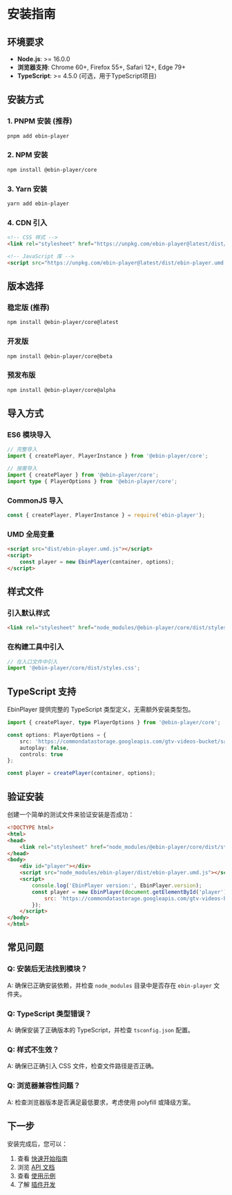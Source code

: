 # 安装指南

## 环境要求

- **Node.js**: >= 16.0.0
- **浏览器支持**: Chrome 60+, Firefox 55+, Safari 12+, Edge 79+
- **TypeScript**: >= 4.5.0 (可选，用于TypeScript项目)

## 安装方式

### 1. PNPM 安装 (推荐)

```bash
pnpm add ebin-player
```

### 2. NPM 安装

```bash
npm install @ebin-player/core
```

### 3. Yarn 安装

```bash
yarn add ebin-player
```

### 4. CDN 引入

```html
<!-- CSS 样式 -->
<link rel="stylesheet" href="https://unpkg.com/ebin-player@latest/dist/styles.css">

<!-- JavaScript 库 -->
<script src="https://unpkg.com/ebin-player@latest/dist/ebin-player.umd.js"></script>
```

## 版本选择

### 稳定版 (推荐)
```bash
npm install @ebin-player/core@latest
```

### 开发版
```bash
npm install @ebin-player/core@beta
```

### 预发布版
```bash
npm install @ebin-player/core@alpha
```

## 导入方式

### ES6 模块导入

```typescript
// 完整导入
import { createPlayer, PlayerInstance } from '@ebin-player/core';

// 按需导入
import { createPlayer } from '@ebin-player/core';
import type { PlayerOptions } from '@ebin-player/core';
```

### CommonJS 导入

```javascript
const { createPlayer, PlayerInstance } = require('ebin-player');
```

### UMD 全局变量

```html
<script src="dist/ebin-player.umd.js"></script>
<script>
    const player = new EbinPlayer(container, options);
</script>
```

## 样式文件

### 引入默认样式

```html
<link rel="stylesheet" href="node_modules/@ebin-player/core/dist/styles.css">
```

### 在构建工具中引入

```typescript
// 在入口文件中引入
import '@ebin-player/core/dist/styles.css';
```

## TypeScript 支持

EbinPlayer 提供完整的 TypeScript 类型定义，无需额外安装类型包。

```typescript
import { createPlayer, type PlayerOptions } from '@ebin-player/core';

const options: PlayerOptions = {
    src: 'https://commondatastorage.googleapis.com/gtv-videos-bucket/sample/VolkswagenGTIReview.mp4',
    autoplay: false,
    controls: true
};

const player = createPlayer(container, options);
```

## 验证安装

创建一个简单的测试文件来验证安装是否成功：

```html
<!DOCTYPE html>
<html>
<head>
    <link rel="stylesheet" href="node_modules/@ebin-player/core/dist/styles.css">
</head>
<body>
    <div id="player"></div>
    <script src="node_modules/ebin-player/dist/ebin-player.umd.js"></script>
    <script>
        console.log('EbinPlayer version:', EbinPlayer.version);
        const player = new EbinPlayer(document.getElementById('player'), {
            src: 'https://commondatastorage.googleapis.com/gtv-videos-bucket/sample/BigBuckBunny.mp4'
        });
    </script>
</body>
</html>
```

## 常见问题

### Q: 安装后无法找到模块？
A: 确保已正确安装依赖，并检查 `node_modules` 目录中是否存在 `ebin-player` 文件夹。

### Q: TypeScript 类型错误？
A: 确保安装了正确版本的 TypeScript，并检查 `tsconfig.json` 配置。

### Q: 样式不生效？
A: 确保已正确引入 CSS 文件，检查文件路径是否正确。

### Q: 浏览器兼容性问题？
A: 检查浏览器版本是否满足最低要求，考虑使用 polyfill 或降级方案。

## 下一步

安装完成后，您可以：

1. 查看 [快速开始指南](./quick-start.md)
2. 浏览 [API 文档](../api/)
3. 查看 [使用示例](../examples/)
4. 了解 [插件开发](../examples/plugin-development.md)
